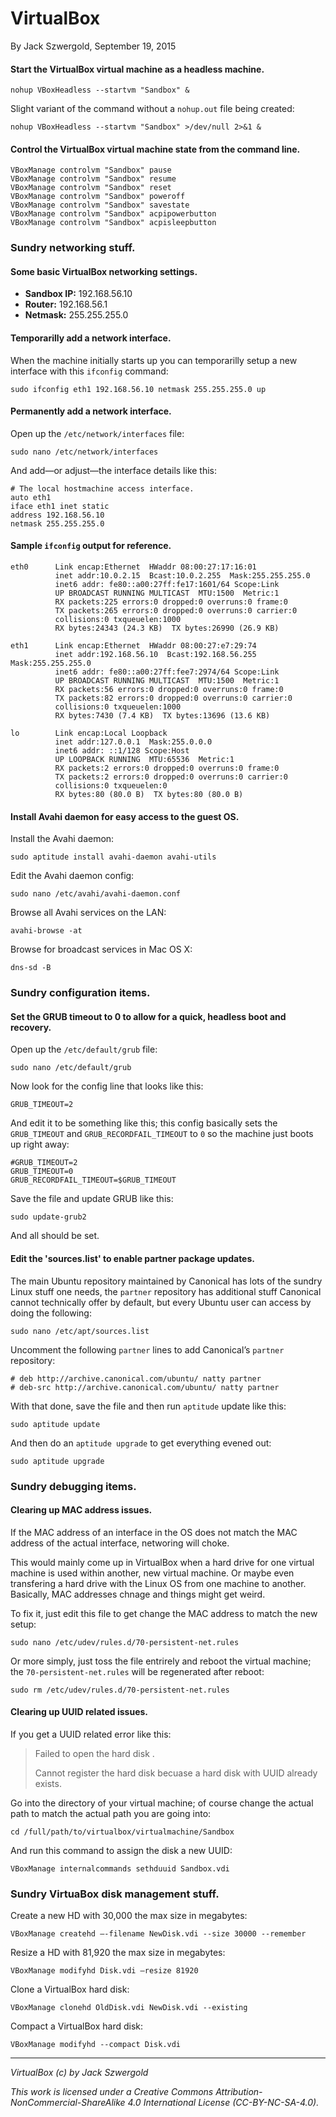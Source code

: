 # VirtualBox

By Jack Szwergold, September 19, 2015

#### Start the VirtualBox virtual machine as a headless machine.

    nohup VBoxHeadless --startvm "Sandbox" &

Slight variant of the command without a `nohup.out` file being created:

    nohup VBoxHeadless --startvm "Sandbox" >/dev/null 2>&1 &

#### Control the VirtualBox virtual machine state from the command line.

    VBoxManage controlvm "Sandbox" pause
    VBoxManage controlvm "Sandbox" resume
    VBoxManage controlvm "Sandbox" reset
    VBoxManage controlvm "Sandbox" poweroff
    VBoxManage controlvm "Sandbox" savestate
    VBoxManage controlvm "Sandbox" acpipowerbutton
    VBoxManage controlvm "Sandbox" acpisleepbutton

### Sundry networking stuff.

#### Some basic VirtualBox networking settings.

- **Sandbox IP:** 192.168.56.10
- **Router:** 192.168.56.1
- **Netmask:** 255.255.255.0

#### Temporarilly add a network interface.

When the machine initially starts up you can temporarilly setup a new interface with this `ifconfig` command:

	sudo ifconfig eth1 192.168.56.10 netmask 255.255.255.0 up

#### Permanently add a network interface.

Open up the `/etc/network/interfaces` file:

	sudo nano /etc/network/interfaces

And add—or adjust—the interface details like this:

	# The local hostmachine access interface.
	auto eth1
	iface eth1 inet static
	address 192.168.56.10
	netmask 255.255.255.0

#### Sample `ifconfig` output for reference.

	eth0      Link encap:Ethernet  HWaddr 08:00:27:17:16:01
	          inet addr:10.0.2.15  Bcast:10.0.2.255  Mask:255.255.255.0
	          inet6 addr: fe80::a00:27ff:fe17:1601/64 Scope:Link
	          UP BROADCAST RUNNING MULTICAST  MTU:1500  Metric:1
	          RX packets:225 errors:0 dropped:0 overruns:0 frame:0
	          TX packets:265 errors:0 dropped:0 overruns:0 carrier:0
	          collisions:0 txqueuelen:1000
	          RX bytes:24343 (24.3 KB)  TX bytes:26990 (26.9 KB)
	
	eth1      Link encap:Ethernet  HWaddr 08:00:27:e7:29:74
	          inet addr:192.168.56.10  Bcast:192.168.56.255  Mask:255.255.255.0
	          inet6 addr: fe80::a00:27ff:fee7:2974/64 Scope:Link
	          UP BROADCAST RUNNING MULTICAST  MTU:1500  Metric:1
	          RX packets:56 errors:0 dropped:0 overruns:0 frame:0
	          TX packets:82 errors:0 dropped:0 overruns:0 carrier:0
	          collisions:0 txqueuelen:1000
	          RX bytes:7430 (7.4 KB)  TX bytes:13696 (13.6 KB)
	
	lo        Link encap:Local Loopback
	          inet addr:127.0.0.1  Mask:255.0.0.0
	          inet6 addr: ::1/128 Scope:Host
	          UP LOOPBACK RUNNING  MTU:65536  Metric:1
	          RX packets:2 errors:0 dropped:0 overruns:0 frame:0
	          TX packets:2 errors:0 dropped:0 overruns:0 carrier:0
	          collisions:0 txqueuelen:0
	          RX bytes:80 (80.0 B)  TX bytes:80 (80.0 B)

#### Install Avahi daemon for easy access to the guest OS.

Install the Avahi daemon:

    sudo aptitude install avahi-daemon avahi-utils

Edit the Avahi daemon config:

    sudo nano /etc/avahi/avahi-daemon.conf

Browse all Avahi services on the LAN:

    avahi-browse -at

Browse for broadcast services in Mac OS X:

    dns-sd -B

### Sundry configuration items.

#### Set the GRUB timeout to 0 to allow for a quick, headless boot and recovery.

Open up the `/etc/default/grub` file:

    sudo nano /etc/default/grub

Now look for the config line that looks like this:

    GRUB_TIMEOUT=2

And edit it to be something like this; this config basically sets the `GRUB_TIMEOUT` and `GRUB_RECORDFAIL_TIMEOUT` to `0` so the machine just boots up right away:

	#GRUB_TIMEOUT=2
	GRUB_TIMEOUT=0
	GRUB_RECORDFAIL_TIMEOUT=$GRUB_TIMEOUT

Save the file and update GRUB like this:

	sudo update-grub2

And all should be set.

#### Edit the 'sources.list' to enable partner package updates.

The main Ubuntu repository maintained by Canonical has lots of the sundry Linux stuff one needs, the `partner` repository has additional stuff Canonical cannot technically offer by default, but every Ubuntu user can access by doing the following:

	sudo nano /etc/apt/sources.list

Uncomment the following `partner` lines to add Canonical’s `partner` repository:

	# deb http://archive.canonical.com/ubuntu/ natty partner
	# deb-src http://archive.canonical.com/ubuntu/ natty partner

With that done, save the file and then run `aptitude` update like this:

    sudo aptitude update

And then do an `aptitude upgrade` to get everything evened out:
	
	sudo aptitude upgrade

### Sundry debugging items.

#### Clearing up MAC address issues.

If the MAC address of an interface in the OS does not match the MAC address of the actual interface, networing will choke.

This would mainly come up in VirtualBox when a hard drive for one virtual machine is used within another, new virtual machine. Or maybe even transfering a hard drive with the Linux OS from one machine to another. Basically, MAC addresses chnage and things might get weird.

To fix it, just edit this file to get change the MAC address to match the new setup:

	sudo nano /etc/udev/rules.d/70-persistent-net.rules

Or more simply, just toss the file entrirely and reboot the virtual machine; the `70-persistent-net.rules` will be regenerated after reboot:

	sudo rm /etc/udev/rules.d/70-persistent-net.rules

#### Clearing up UUID related issues.

If you get a UUID related error like this:

> Failed to open the hard disk <FilePath>.
>
> Cannot register the hard disk <FilePath><GUID> becuase a hard disk
> <DifferentFilePath> with UUID <GUID> already exists.

Go into the directory of your virtual machine; of course change the actual path to match the actual path you are going into:

    cd /full/path/to/virtualbox/virtualmachine/Sandbox

And run this command to assign the disk a new UUID:

    VBoxManage internalcommands sethduuid Sandbox.vdi

### Sundry VirtuaBox disk management stuff.

Create a new HD with 30,000 the max size in megabytes:

    VBoxManage createhd –-filename NewDisk.vdi --size 30000 --remember

Resize a  HD with 81,920 the max size in megabytes: 

    VBoxManage modifyhd Disk.vdi –resize 81920

Clone a VirtualBox hard disk:

    VBoxManage clonehd OldDisk.vdi NewDisk.vdi --existing

Compact a VirtualBox hard disk:

    VBoxManage modifyhd --compact Disk.vdi

***

*VirtualBox (c) by Jack Szwergold*

*This work is licensed under a Creative Commons Attribution-NonCommercial-ShareAlike 4.0 International License (CC-BY-NC-SA-4.0).*